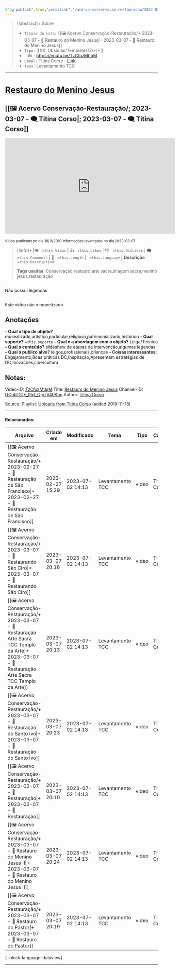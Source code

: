 ```yaml
---
{"dg-publish":true,"permalink":"/acervo-conservacao-restauracao/2023-03-07-restauro-do-menino-jesus/","tags":["🖼️/🎥️"]}
---
```



>[!abstract]+ Sobre
>- `Titulo da nota:`  [[🖼️ Acervo Conservação-Restauração/+ 2023-03-07   -  🎥️ Restauro do Menino Jesus\|+ 2023-03-07   -  🎥️ Restauro do Menino Jesus]]
>- `Tipo:`  [[XX. Obsidian/Templates/Z/+\|+]]
>- ` URL:`  https://youtu.be/TzCfozMtlqM
>- `Canal:` Titina Corso - [Link](http://www.youtube.com/@TitinaCorso)
>- `Tema:`  Levantamento TCC
***

# [Restauro do Menino Jesus](https://youtu.be/TzCfozMtlqM)
## [[🖼️ Acervo Conservação-Restauração/; 2023-03-07 - 🗨️ Titina Corso\|; 2023-03-07 - 🗨️ Titina Corso]]

<center><iframe width="560" height="315" src="https://www.youtube.com/embed/TzCfozMtlqM" title="YouTube video player" frameborder="0" allow="accelerometer; autoplay; clipboard-write; encrypted-media; gyroscope; picture-in-picture" allowfullscreen></iframe></center>

<small> Vídeo publicado no dia  18/11/2010</small> 
<small>Informações levantadas no dia 2023-03-07 </small>

>[!info]+ |👁️ ` =this.Views` | 👍 ` =this.Likes`  | 👎 ` =this.Dislikes` | 🗨️  ` =this.Comments` | 🎥️ ` =this.Length` | ` =this.Language` |
>**Descrição**
> ` =this.Description`
> 
> **Tags usadas:** Conservação,restauro,arte sacra,imagem sacra,menino jesus,restauração


<p><span><div data-callout-metadata="" data-callout-fold="" data-callout="failure" class="callout node-insert-event"><div class="callout-title"><div class="callout-icon"><svg width="16" height="16"></svg></div><div class="callout-title-inner">Não possui legendas</div></div></div></span></p>

<p><span><div data-callout-metadata="" data-callout-fold="" data-callout="failure" class="callout node-insert-event"><div class="callout-title"><div class="callout-icon"><svg width="16" height="16"></svg></div><div class="callout-title-inner">Este video não é monetizado</div></div></div></span></p>




## Anotações
**- Qual o tipo de objeto?** 
	musealizado,artístico,particular,religioso,patrimonializado,histórico
**- Qual suporte?**
	`=this.suporte`
**- Qual é a abordagem com o objeto?**
	Leiga/Técnica
**- Qual o conteúdo?**
	slideshow de etapas de intervenção,algumas legendas
**- Qual o publico alvo?**
	leigos,profissionais,crianças
**- Coisas interessantes:**
	Engajamento,Boas práticas DC,Inspiração,Apresentam estratégias de DC,Inovações,cibercultura

## Notas:

Video-ID: <a target='_blank' href='https://youtu.be/TzCfozMtlqM'>TzCfozMtlqM</a>
Title: <a target='_blank' href='https://youtu.be/TzCfozMtlqM'>Restauro do Menino Jesus</a>
Channel-ID: <a target='_blank' href='https://www.youtube.com/channel/UCobL1CE_0Ixf_QjnzV4PKog'>UCobL1CE_0Ixf_QjnzV4PKog</a>
Author: <a target='_blank' href='https://www.youtube.com/channel/UCobL1CE_0Ixf_QjnzV4PKog'>Titina Corso</a>

Source: Playlist: <a target='_blank' href='https://www.youtube.com/playlist?list=UUobL1CE_0Ixf_QjnzV4PKog'>Uploads from Titina Corso</a> (added 2010-11-18)


***
#### Relacionados:
| Arquivo                                                                                                                                                                    | Criado em        | Modificado       | Tema             | Tipo  | Canal        |
| -------------------------------------------------------------------------------------------------------------------------------------------------------------------------- | ---------------- | ---------------- | ---------------- | ----- | ------------ |
| [[🖼️ Acervo Conservação-Restauração/+ 2023-02-27   -  🎥️ Restauração de São Francisco\|+ 2023-02-27   -  🎥️ Restauração de São Francisco]]                           | 2023-02-27 15:29 | 2023-07-02 14:13 | Levantamento TCC | video | Titina Corso |
| [[🖼️ Acervo Conservação-Restauração/+ 2023-03-07   -  🎥️ Restaurando São Ciro\|+ 2023-03-07   -  🎥️ Restaurando São Ciro]]                                           | 2023-03-07 20:18 | 2023-07-02 14:13 | Levantamento TCC | video | Titina Corso |
| [[🖼️ Acervo Conservação-Restauração/+ 2023-03-07   -  🎥️ Restauração Arte Sacra TCC Templo da Arte\|+ 2023-03-07   -  🎥️ Restauração Arte Sacra TCC Templo da Arte]] | 2023-03-07 20:13 | 2023-07-02 14:13 | Levantamento TCC | video | Titina Corso |
| [[🖼️ Acervo Conservação-Restauração/+ 2023-03-07   -  🎥️ Restauração do Santo Ivo\|+ 2023-03-07   -  🎥️ Restauração do Santo Ivo]]                                   | 2023-03-07 20:23 | 2023-07-02 14:13 | Levantamento TCC | video | Titina Corso |
| [[🖼️ Acervo Conservação-Restauração/+ 2023-03-07   -  🎥️ Restauração\|+ 2023-03-07   -  🎥️ Restauração]]                                                             | 2023-03-07 20:10 | 2023-07-02 14:13 | Levantamento TCC | video | Titina Corso |
| [[🖼️ Acervo Conservação-Restauração/+ 2023-03-07   -  🎥️ Restauro do Menino Jesus II\|+ 2023-03-07   -  🎥️ Restauro do Menino Jesus II]]                             | 2023-03-07 20:24 | 2023-07-02 14:13 | Levantamento TCC | video | Titina Corso |
| [[🖼️ Acervo Conservação-Restauração/+ 2023-03-07   -  🎥️ Restauro do Pastor\|+ 2023-03-07   -  🎥️ Restauro do Pastor]]                                               | 2023-03-07 20:19 | 2023-07-02 14:13 | Levantamento TCC | video | Titina Corso |

{ .block-language-dataview}
***
